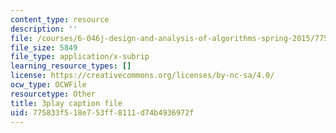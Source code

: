 ```yaml
---
content_type: resource
description: ''
file: /courses/6-046j-design-and-analysis-of-algorithms-spring-2015/775833f518e753ff8111d74b4936972f_z_QOKNpEVro.vtt
file_size: 5849
file_type: application/x-subrip
learning_resource_types: []
license: https://creativecommons.org/licenses/by-nc-sa/4.0/
ocw_type: OCWFile
resourcetype: Other
title: 3play caption file
uid: 775833f5-18e7-53ff-8111-d74b4936972f
---
```

